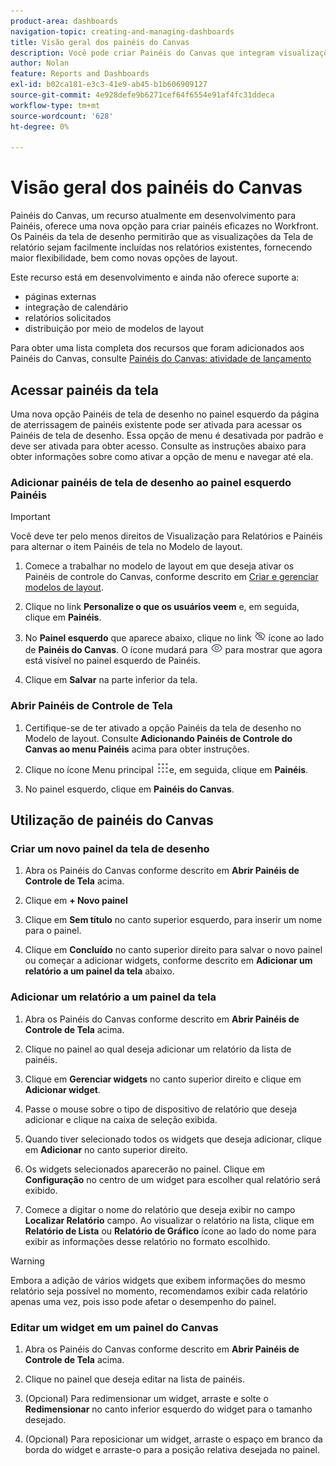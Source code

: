 ```yaml
---
product-area: dashboards
navigation-topic: creating-and-managing-dashboards
title: Visão geral dos painéis do Canvas
description: Você pode criar Painéis do Canvas que integram visualizações do Reporting Canvas a relatórios tradicionais e apresentam novas opções de layout.
author: Nolan
feature: Reports and Dashboards
exl-id: b02ca181-e3c3-41e9-ab45-b1b606909127
source-git-commit: 4e928defe9b6271cef64f6554e91af4fc31ddeca
workflow-type: tm+mt
source-wordcount: '628'
ht-degree: 0%

---
```


# Visão geral dos painéis do Canvas

<!-- Audited: 12/2023 -->

Painéis do Canvas, um recurso atualmente em desenvolvimento para Painéis, oferece uma nova opção para criar painéis eficazes no Workfront. Os Painéis da tela de desenho permitirão que as visualizações da Tela de relatório sejam facilmente incluídas nos relatórios existentes, fornecendo maior flexibilidade, bem como novas opções de layout.

Este recurso está em desenvolvimento e ainda não oferece suporte a:
* páginas externas
* integração de calendário
* relatórios solicitados
* distribuição por meio de modelos de layout

Para obter uma lista completa dos recursos que foram adicionados aos Painéis do Canvas, consulte [Painéis do Canvas: atividade de lançamento](/help/quicksilver/product-announcements/betas/canvas-dashboards-beta/canvas-dashboards-release-activity.md)

## Acessar painéis da tela

Uma nova opção Painéis de tela de desenho no painel esquerdo da página de aterrissagem de painéis existente pode ser ativada para acessar os Painéis de tela de desenho. Essa opção de menu é desativada por padrão e deve ser ativada para obter acesso. Consulte as instruções abaixo para obter informações sobre como ativar a opção de menu e navegar até ela.

### Adicionar painéis de tela de desenho ao painel esquerdo Painéis

>[!IMPORTANT]
>
>Você deve ter pelo menos direitos de Visualização para Relatórios e Painéis para alternar o item Painéis de tela no Modelo de layout.

1. Comece a trabalhar no modelo de layout em que deseja ativar os Painéis de controle do Canvas, conforme descrito em [Criar e gerenciar modelos de layout](../../../administration-and-setup/customize-workfront/use-layout-templates/create-and-manage-layout-templates.md).

1. Clique no link **Personalize o que os usuários veem** e, em seguida, clique em **Painéis**.

1. No **Painel esquerdo** que aparece abaixo, clique no link ![](assets/delete-secondary-nav-item.png) ícone ao lado de **Painéis do Canvas**. O ícone mudará para ![](assets/add-secondary-nav-item.png) para mostrar que agora está visível no painel esquerdo de Painéis.

1. Clique em **Salvar** na parte inferior da tela.

### Abrir Painéis de Controle de Tela

1. Certifique-se de ter ativado a opção Painéis da tela de desenho no Modelo de layout. Consulte **Adicionando Painéis de Controle do Canvas ao menu Painéis** acima para obter instruções.

1. Clique no ícone Menu principal ![](assets/main-menu-icon.png)e, em seguida, clique em **Painéis**.

1. No painel esquerdo, clique em **Painéis do Canvas**.

## Utilização de painéis do Canvas

### Criar um novo painel da tela de desenho

1. Abra os Painéis do Canvas conforme descrito em **Abrir Painéis de Controle de Tela** acima.

1. Clique em **+ Novo painel**

1. Clique em **Sem título** no canto superior esquerdo, para inserir um nome para o painel.

1. Clique em **Concluído** no canto superior direito para salvar o novo painel ou começar a adicionar widgets, conforme descrito em **Adicionar um relatório a um painel da tela** abaixo.

### Adicionar um relatório a um painel da tela

1. Abra os Painéis do Canvas conforme descrito em **Abrir Painéis de Controle de Tela** acima.

1. Clique no painel ao qual deseja adicionar um relatório da lista de painéis.

1. Clique em **Gerenciar widgets** no canto superior direito e clique em **Adicionar widget**.

1. Passe o mouse sobre o tipo de dispositivo de relatório que deseja adicionar e clique na caixa de seleção exibida.

1. Quando tiver selecionado todos os widgets que deseja adicionar, clique em **Adicionar** no canto superior direito.

1. Os widgets selecionados aparecerão no painel. Clique em **Configuração** no centro de um widget para escolher qual relatório será exibido.

1. Comece a digitar o nome do relatório que deseja exibir no campo **Localizar Relatório** campo. Ao visualizar o relatório na lista, clique em **Relatório de Lista** ou **Relatório de Gráfico** ícone ao lado do nome para exibir as informações desse relatório no formato escolhido.

>[!WARNING]
> Embora a adição de vários widgets que exibem informações do mesmo relatório seja possível no momento, recomendamos exibir cada relatório apenas uma vez, pois isso pode afetar o desempenho do painel.

### Editar um widget em um painel do Canvas

1. Abra os Painéis do Canvas conforme descrito em **Abrir Painéis de Controle de Tela** acima.

1. Clique no painel que deseja editar na lista de painéis.

1. (Opcional) Para redimensionar um widget, arraste e solte o **Redimensionar** no canto inferior esquerdo do widget para o tamanho desejado.

1. (Opcional) Para reposicionar um widget, arraste o espaço em branco da borda do widget e arraste-o para a posição relativa desejada no painel.
